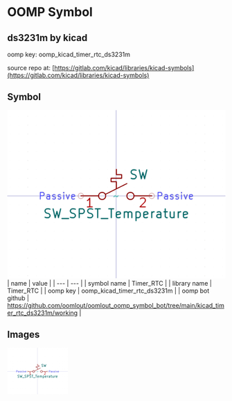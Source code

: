 # OOMP Symbol  
## ds3231m  by kicad  
  
oomp key: oomp_kicad_timer_rtc_ds3231m  
  
source repo at: [https://gitlab.com/kicad/libraries/kicad-symbols](https://gitlab.com/kicad/libraries/kicad-symbols)  
## Symbol  
  
[![working.png](working_600.png)](working.png)  
| name | value | 
| --- | --- | 
| symbol name | Timer_RTC | 
| library name | Timer_RTC | 
| oomp key | oomp_kicad_timer_rtc_ds3231m | 
| oomp bot github | https://github.com/oomlout/oomlout_oomp_symbol_bot/tree/main/kicad_timer_rtc_ds3231m/working | 
## Images  
  
[![working.png](working_140.png)](working.png)  
